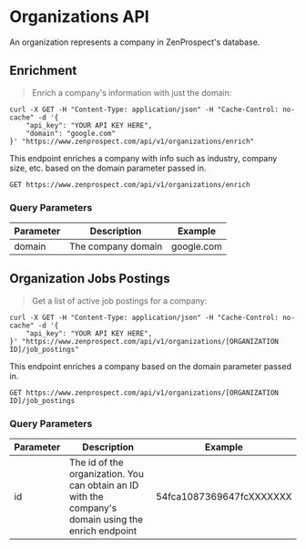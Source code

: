 # Organizations API

An organization represents a company in ZenProspect's database.

## Enrichment

> Enrich a company's information with just the domain:

```shell
curl -X GET -H "Content-Type: application/json" -H "Cache-Control: no-cache" -d '{
    "api_key": "YOUR API KEY HERE",
    "domain": "google.com"
}' "https://www.zenprospect.com/api/v1/organizations/enrich"
```


This endpoint enriches a company with info such as industry, company size, etc. based on the domain parameter passed in.

`GET https://www.zenprospect.com/api/v1/organizations/enrich`

### Query Parameters

Parameter | Description | Example
--------- | ----------- | -----------
domain | The company domain | google.com


## Organization Jobs Postings

> Get a list of active job postings for a company:

```shell
curl -X GET -H "Content-Type: application/json" -H "Cache-Control: no-cache" -d '{
    "api_key": "YOUR API KEY HERE",
}' "https://www.zenprospect.com/api/v1/organizations/[ORGANIZATION ID]/job_postings"
```


This endpoint enriches a company based on the domain parameter passed in.

`GET https://www.zenprospect.com/api/v1/organizations/[ORGANIZATION ID]/job_postings`

### Query Parameters

Parameter | Description | Example
--------- | ----------- | -----------
id | The id of the organization. You can obtain an ID with the company's domain using the enrich endpoint  | 54fca1087369647fcXXXXXXX
